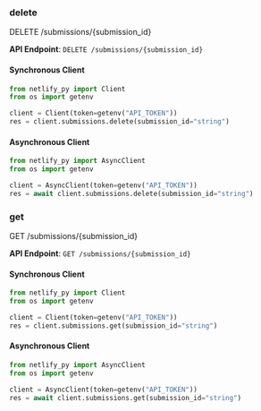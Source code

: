 
### delete <a name="delete"></a>
DELETE /submissions/{submission_id}



**API Endpoint**: `DELETE /submissions/{submission_id}`

#### Synchronous Client

```python
from netlify_py import Client
from os import getenv

client = Client(token=getenv("API_TOKEN"))
res = client.submissions.delete(submission_id="string")
```

#### Asynchronous Client

```python
from netlify_py import AsyncClient
from os import getenv

client = AsyncClient(token=getenv("API_TOKEN"))
res = await client.submissions.delete(submission_id="string")
```

### get <a name="get"></a>
GET /submissions/{submission_id}



**API Endpoint**: `GET /submissions/{submission_id}`

#### Synchronous Client

```python
from netlify_py import Client
from os import getenv

client = Client(token=getenv("API_TOKEN"))
res = client.submissions.get(submission_id="string")
```

#### Asynchronous Client

```python
from netlify_py import AsyncClient
from os import getenv

client = AsyncClient(token=getenv("API_TOKEN"))
res = await client.submissions.get(submission_id="string")
```
